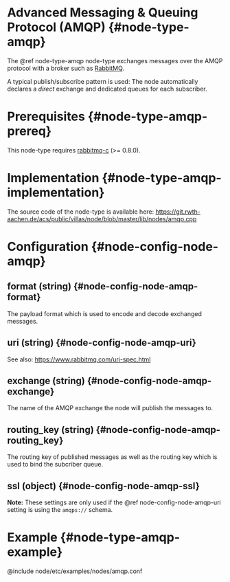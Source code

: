 # Advanced Messaging & Queuing Protocol (AMQP) {#node-type-amqp}

The @ref node-type-amqp node-type exchanges messages over the AMQP protocol with a broker such as [RabbitMQ](https://www.rabbitmq.com).

A typical publish/subscribe pattern is used:
The node automatically declares a _direct_ exchange and dedicated queues for each subscriber.

# Prerequisites {#node-type-amqp-prereq}

This node-type requires [rabbitmq-c](https://github.com/alanxz/rabbitmq-c) (>= 0.8.0).

# Implementation {#node-type-amqp-implementation}

The source code of the node-type is available here:
https://git.rwth-aachen.de/acs/public/villas/node/blob/master/lib/nodes/amqp.cpp

# Configuration {#node-config-node-amqp}

## format (string) {#node-config-node-amqp-format}

The payload format which is used to encode and decode exchanged messages.

## uri (string) {#node-config-node-amqp-uri}

See also: https://www.rabbitmq.com/uri-spec.html

## exchange (string) {#node-config-node-amqp-exchange}

The name of the AMQP exchange the node will publish the messages to.

## routing_key (string) {#node-config-node-amqp-routing_key}

The routing key of published messages as well as the routing key which is used to bind the subcriber queue.

## ssl (object) {#node-config-node-amqp-ssl}

**Note:** These settings are only used if the @ref node-config-node-amqp-uri setting is using the `amqps://` schema.

# Example {#node-type-amqp-example}

@include node/etc/examples/nodes/amqp.conf

